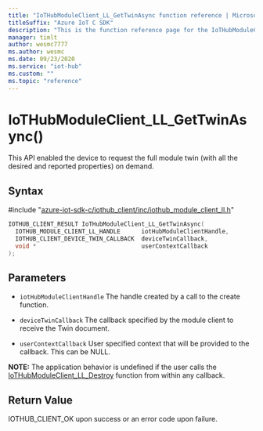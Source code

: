 ```yaml
---                             
title: "IoTHubModuleClient_LL_GetTwinAsync function reference | Microsoft Docs" 
titleSuffix: "Azure IoT C SDK"            
description: "This is the function reference page for the IoTHubModuleClient_LL_GetTwinAsync() function in the Azure IoT C SDK. This SDK is used with Azure IoT Hub and Azure IoT Hub Device Provisioning Service"            
manager: timlt                 
author: wesmc7777              
ms.author: wesmc               
ms.date: 09/23/2020                    
ms.service: "iot-hub"             
ms.custom: ""                
ms.topic: "reference"        
---                            
```


# IoTHubModuleClient_LL_GetTwinAsync()

This API enabled the device to request the full module twin (with all the desired and reported properties) on demand.

## Syntax

\#include "[azure-iot-sdk-c/iothub_client/inc/iothub_module_client_ll.h](../iothub-module-client-ll-h.md)"  
```C
IOTHUB_CLIENT_RESULT IoTHubModuleClient_LL_GetTwinAsync(
  IOTHUB_MODULE_CLIENT_LL_HANDLE      iotHubModuleClientHandle,
  IOTHUB_CLIENT_DEVICE_TWIN_CALLBACK  deviceTwinCallback,
  void *                              userContextCallback
);
```

## Parameters
* `iotHubModuleClientHandle` The handle created by a call to the create function. 

* `deviceTwinCallback` The callback specified by the module client to receive the Twin document. 

* `userContextCallback` User specified context that will be provided to the callback. This can be NULL.

**NOTE:** The application behavior is undefined if the user calls the [IoTHubModuleClient_LL_Destroy](../iothub-module-client-ll-h/iothubmoduleclient-ll-destroy.md) function from within any callback.

## Return Value
IOTHUB_CLIENT_OK upon success or an error code upon failure.

